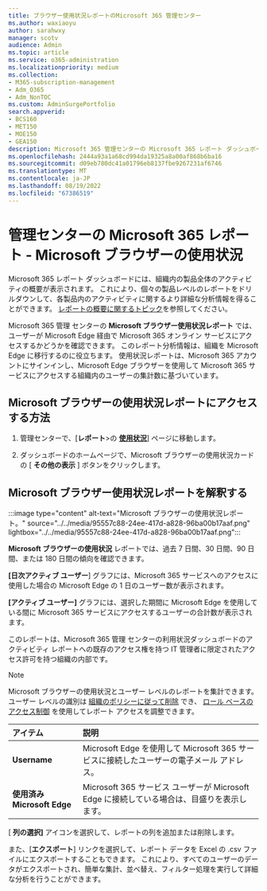 ```yaml
---
title: ブラウザー使用状況レポートのMicrosoft 365 管理センター
ms.author: waxiaoyu
author: sarahwxy
manager: scotv
audience: Admin
ms.topic: article
ms.service: o365-administration
ms.localizationpriority: medium
ms.collection:
- M365-subscription-management
- Adm_O365
- Adm_NonTOC
ms.custom: AdminSurgePortfolio
search.appverid:
- BCS160
- MET150
- MOE150
- GEA150
description: Microsoft 365 管理センターの Microsoft 365 レポート ダッシュボードを使用して、Microsoft ブラウザーの使用状況レポートを取得する方法について説明します。
ms.openlocfilehash: 2444a93a1a68cd994da19325a8a00af868b6ba16
ms.sourcegitcommit: d09eb780dc41a01796eb8137fbe9267231af6746
ms.translationtype: MT
ms.contentlocale: ja-JP
ms.lasthandoff: 08/19/2022
ms.locfileid: "67386519"
---
```

# <a name="microsoft-365-reports-in-the-admin-center---microsoft-browser-usage"></a>管理センターの Microsoft 365 レポート - Microsoft ブラウザーの使用状況

Microsoft 365 レポート ダッシュボードには、組織内の製品全体のアクティビティの概要が表示されます。 これにより、個々の製品レベルのレポートをドリルダウンして、各製品内のアクティビティに関するより詳細な分析情報を得ることができます。 [レポートの概要に関するトピック](activity-reports.md)を参照してください。 

Microsoft 365 管理 センターの **Microsoft ブラウザー使用状況レポート** では、ユーザーが Microsoft Edge 経由で Microsoft 365 オンライン サービスにアクセスするかどうかを確認できます。 このレポート分析情報は、組織を Microsoft Edge に移行するのに役立ちます。 使用状況レポートは、Microsoft 365 アカウントにサインインし、Microsoft Edge ブラウザーを使用して Microsoft 365 サービスにアクセスする組織内のユーザーの集計数に基づいています。

## <a name="how-to-get-to-the-microsoft-browser-usage-report"></a>Microsoft ブラウザーの使用状況レポートにアクセスする方法

1. 管理センターで、[**レポート**\>の <b><a href="https://go.microsoft.com/fwlink/p/?linkid=2074756" target="_blank">使用状況</a></b>] ページに移動します。

2. ダッシュボードのホームページで、Microsoft ブラウザーの使用状況カードの [ **その他の表示** ] ボタンをクリックします。


## <a name="interpret-the-microsoft-browser-usage-report"></a>Microsoft ブラウザー使用状況レポートを解釈する

:::image type="content" alt-text="Microsoft ブラウザーの使用状況レポート。" source="../../media/95557c88-24ee-417d-a828-96ba00b17aaf.png" lightbox="../../media/95557c88-24ee-417d-a828-96ba00b17aaf.png":::

**Microsoft ブラウザーの使用状況** レポートでは、過去 7 日間、30 日間、90 日間、または 180 日間の傾向を確認できます。 

**[日次アクティブ ユーザー**] グラフには、Microsoft 365 サービスへのアクセスに使用した場合の Microsoft Edge の 1 日のユーザー数が表示されます。

**[アクティブ ユーザー]** グラフには、選択した期間に Microsoft Edge を使用している間に Microsoft 365 サービスにアクセスするユーザーの合計数が表示されます。

このレポートは、Microsoft 365 管理 センターの利用状況ダッシュボードのアクティビティ レポートへの既存のアクセス権を持つ IT 管理者に限定されたアクセス許可を持つ組織の内部です。

> [!NOTE]
> Microsoft ブラウザーの使用状況とユーザー レベルのレポートを集計できます。 ユーザー レベルの識別は [組織のポリシーに従って削除](activity-reports.md#show-user-details-in-the-reports) でき、 [ロール ベースのアクセス制御](../../admin/add-users/assign-admin-roles.md) を使用してレポート アクセスを調整できます。


|アイテム|説明|
|:-----|:-----|
|**Username** | Microsoft Edge を使用して Microsoft 365 サービスに接続したユーザーの電子メール アドレス。|
| **使用済み Microsoft Edge**| Microsoft 365 サービス ユーザーが Microsoft Edge に接続している場合は、目盛りを表示します。|

[ **列の選択]** アイコンを選択して、レポートの列を追加または削除します。

また、[**エクスポート**] リンクを選択して、レポート データを Excel の .csv ファイルにエクスポートすることもできます。 これにより、すべてのユーザーのデータがエクスポートされ、簡単な集計、並べ替え、フィルター処理を実行して詳細な分析を行うことができます。 

